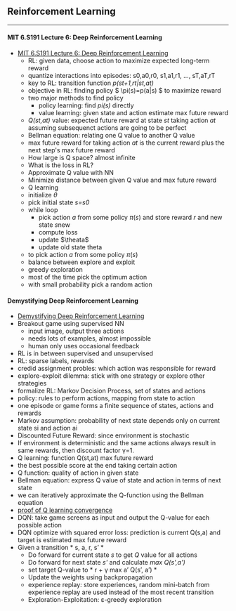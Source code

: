 ## Reinforcement Learning


---------------------

#### MIT 6.S191 Lecture 6: Deep Reinforcement Learning
* [MIT 6.S191 Lecture 6: Deep Reinforcement Learning](https://www.youtube.com/watch?v=xWe58WGWmlk&index=4&list=PLkkuNyzb8LmxFutYuPA7B4oiMn6cjD6Rs)
  * RL: given data, choose action to maximize expected long-term reward
  * quantize interactions into episodes: s0,a0,r0, s1,a1,r1, ..., sT,aT,rT
  * key to RL: transition function *p(st+1,rt|st,at)*
  * objective in RL: finding policy $ \pi(s)=p(a|s) \$ to maximize reward
  * two major methods to find policy
    * policy learning: find *pi(s)* directly
    * value learning: given state and action estimate max future reward
  * *Q(st,at)* value: expected future reward at state *st* taking action *at* assuming subsequenct actions are going to be perfect
  * Bellman equation: relating one Q value to another Q value
  * max future reward for taking action *at* is the current reward plus the next step's max future reward 
  * How large is Q space? almost infinite
  * What is the loss in RL?
  * Approximate Q value with NN
  * Minimize distance between given Q value and max future reward
  * Q learning
   - initialize $\theta$
   - pick initial state *s=s0*
   - while loop
     - pick action *a* from some policy $\pi(s)$ and store reward *r* and new state *s*new
     - compute loss
     - update $\theata$
     - update old state theta
  * to pick action *a* from some policy $\pi(s)$ 
   - balance between explore and exploit
   - greedy exploration
   - most of the time pick the optimum action
   - with small probability pick a random action
   
  
    
#### Demystifying Deep Reinforcement Learning  
* [Demystifying Deep Reinforcement Learning](https://www.nervanasys.com/demystifying-deep-reinforcement-learning/)
* Breakout game using supervised NN
  - input image, output three actions
  - needs lots of examples, almost impossible
  - human only uses occasional feedback
* RL is in between supervised and unsupervised
* RL: sparse labels, rewards
* credid assignment probles: which action was responsible for reward
* explore-exploit dilemma: stick with one strategy or explore other strategies
* formalize RL: Markov Decision Process, set of states and actions
* policy: rules to perform actions, mapping from state to action
* one episode or game forms a finite sequence of states, actions and rewards
* Markov assumption: probability of next state depends only on current state si and action ai
* Discounted Future Reward: since environment is stochastic
* If environment is deterministic and the same actions always result in same rewards, then discount factor γ=1.
* Q learning: function Q(st,at) max future reward 
* the best possible score at the end taking certain action
* Q function: quality of action in given state
* Bellman equation: express Q value of state and action in terms of next state
* we can iteratively approximate the Q-function using the Bellman equation
* [proof of Q learning convergence](http://users.isr.ist.utl.pt/~mtjspaan/readingGroup/ProofQlearning.pdf)
* DQN: take game screens as input and output the Q-value for each possible action
* DQN optimize with squared error loss: prediction is current Q(s,a) and target is estimated max future reward
* Given a transition * s, a, r, s’ *
  - Do forward for current state *s* to get *Q* value for all actions
  - Do forward for next state *s'*  and calculate *max Q(s',a')*
  - set target Q-value to * r + γ max a’ Q(s’, a’) *
  - Update the weights using backpropagation
  - experience replay: store experiences, random mini-batch from experience replay are used instead of the most recent transition
  - Exploration-Exploitation: ε-greedy exploration
  
  
   
  
  
  


 



